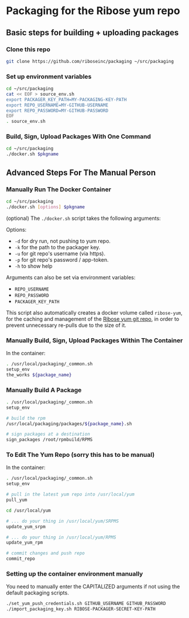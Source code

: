 # Packaging for the Ribose yum repo

## Basic steps for building + uploading packages

### Clone this repo

```sh
git clone https://github.com/riboseinc/packaging ~/src/packaging
```

### Set up environment variables

```sh
cd ~/src/packaging
cat << EOF > source_env.sh
export PACKAGER_KEY_PATH=MY-PACKAGING-KEY-PATH
export REPO_USERNAME=MY-GITHUB-USERNAME
export REPO_PASSWORD=MY-GITHUB-PASSWORD
EOF
. source_env.sh
```

### Build, Sign, Upload Packages With One Command

``` sh
cd ~/src/packaging
./docker.sh $pkgname
```



## Advanced Steps For The Manual Person

### Manually Run The Docker Container

``` sh
cd ~/src/packaging
./docker.sh [options] $pkgname
```

(optional) The `./docker.sh` script takes the following arguments:

Options:
* `-d` for dry run, not pushing to yum repo.
* `-k` for the path to the packager key.
* `-u` for git repo's username (via https).
* `-p` for git repo's password / app-token.
* `-h` to show help

Arguments can also be set via environment variables:
- `REPO_USERNAME`
- `REPO_PASSWORD`
- `PACKAGER_KEY_PATH`

This script also automatically creates a docker volume called `ribose-yum`,
for the caching and management of the
[Ribose yum git repo](https://github.com/riboseinc/yum), in order to
prevent unnecessary re-pulls due to the size of it.


### Manually Build, Sign, Upload Packages Within The Container

In the container:
``` sh
. /usr/local/packaging/_common.sh
setup_env
the_works ${package_name}
```


### Manually Build A Package

```sh
. /usr/local/packaging/_common.sh
setup_env

# build the rpm
/usr/local/packaging/packages/${package_name}.sh

# sign packages at a destination
sign_packages /root/rpmbuild/RPMS
```


### To Edit The Yum Repo (sorry this has to be manual)

In the container:
``` sh
. /usr/local/packaging/_common.sh
setup_env

# pull in the latest yum repo into /usr/local/yum
pull_yum

cd /usr/local/yum

# ... do your thing in /usr/local/yum/SRPMS
update_yum_srpm

# ... do your thing in /usr/local/yum/RPMS
update_yum_rpm

# commit changes and push repo
commit_repo
```

### Setting up the container environment manually

You need to manually enter the CAPITALIZED arguments if not using the
default packaging scripts.

``` sh
./set_yum_push_credentials.sh GITHUB_USERNAME GITHUB_PASSWORD
./import_packaging_key.sh RIBOSE-PACKAGER-SECRET-KEY-PATH
```

